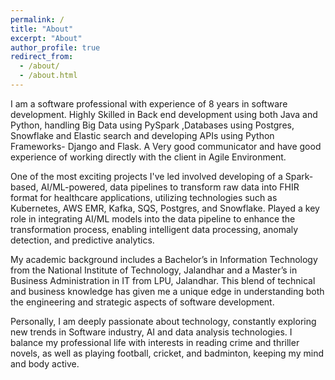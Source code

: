 ```yaml
---
permalink: /
title: "About"
excerpt: "About"
author_profile: true
redirect_from: 
  - /about/
  - /about.html
---
```


I am a software professional with experience of 8 years in software development. Highly Skilled in Back end development using both Java and Python, handling Big Data using PySpark ,Databases using Postgres, Snowflake and Elastic search and developing APIs using Python Frameworks- Django and Flask. A Very good communicator and have good experience of working directly with the client in Agile Environment.

One of the most exciting projects I've led involved developing of a Spark-based, AI/ML-powered, data pipelines to transform raw data into FHIR format for healthcare applications, utilizing technologies such as Kubernetes, AWS EMR, Kafka, SQS, Postgres, and Snowflake. Played a key role in integrating AI/ML models into the data pipeline to enhance the transformation process, enabling intelligent data processing, anomaly detection, and predictive analytics.

My academic background includes a Bachelor’s in Information Technology from the National Institute of Technology, Jalandhar and a Master’s in Business Administration in IT from LPU, Jalandhar. This blend of technical and business knowledge has given me a unique edge in understanding both the engineering and strategic aspects of software development.

Personally, I am deeply passionate about technology, constantly exploring new trends in Software industry, AI and data analysis technologies. I balance my professional life with interests in reading crime and thriller novels, as well as playing football, cricket, and badminton, keeping my mind and body active.

